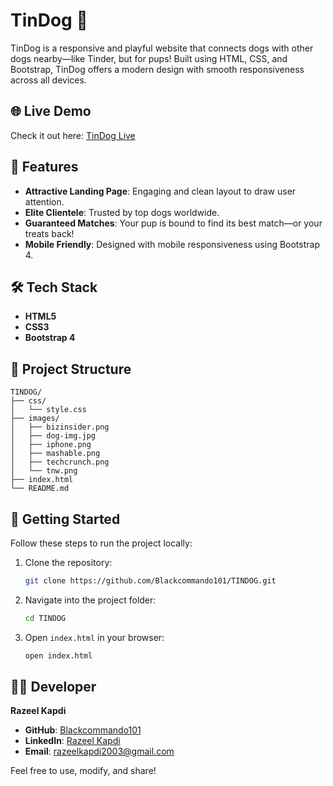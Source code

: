 # TinDog 🐶

TinDog is a responsive and playful website that connects dogs with other dogs nearby—like Tinder, but for pups! Built using HTML, CSS, and Bootstrap, TinDog offers a modern design with smooth responsiveness across all devices.

## 🌐 Live Demo

Check it out here: [TinDog Live](https://blackcommando101.github.io/TINDOG/)

## 📌 Features

- **Attractive Landing Page**: Engaging and clean layout to draw user attention.
- **Elite Clientele**: Trusted by top dogs worldwide.
- **Guaranteed Matches**: Your pup is bound to find its best match—or your treats back!
- **Mobile Friendly**: Designed with mobile responsiveness using Bootstrap 4.

## 🛠️ Tech Stack

- **HTML5**
- **CSS3**
- **Bootstrap 4**

## 📂 Project Structure

```
TINDOG/
├── css/
│   └── style.css
├── images/
│   ├── bizinsider.png
│   ├── dog-img.jpg
│   ├── iphone.png
│   ├── mashable.png
│   ├── techcrunch.png
│   └── tnw.png
├── index.html
└── README.md
```

## 🚀 Getting Started

Follow these steps to run the project locally:

1. Clone the repository:
   ```bash
   git clone https://github.com/Blackcommando101/TINDOG.git
   ```

2. Navigate into the project folder:
   ```bash
   cd TINDOG
   ```

3. Open `index.html` in your browser:
   ```bash
   open index.html
   ```

## 👨‍💻 Developer

**Razeel Kapdi**

- **GitHub**: [Blackcommando101](https://github.com/Blackcommando101)
- **LinkedIn**: [Razeel Kapdi](https://www.linkedin.com/in/razeel-kapdi-698955267/)
- **Email**: razeelkapdi2003@gmail.com

Feel free to use, modify, and share!
